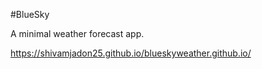 #BlueSky

A minimal weather forecast app.

https://shivamjadon25.github.io/blueskyweather.github.io/

